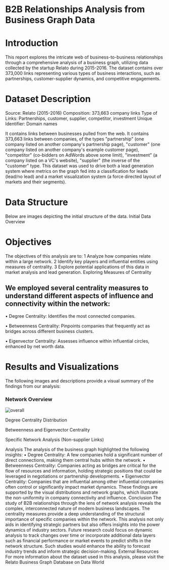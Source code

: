 
# B2B Relationships Analysis from Business Graph Data



# Introduction
This report explores the intricate web of business-to-business relationships through a comprehensive analysis of a business graph, utilizing data collected by the startup Relato during 2015-2016. The dataset contains over 373,000 links representing various types of business interactions, such as partnerships, customer-supplier dynamics, and competitive engagements.

# Dataset Description
Source: Relato (2015-2016) Composition: 373,663 company links Type of Links: Partnerships, customer, supplier, competitor, investment Unique Identifier: Domain names

It contains links between businesses pulled from the web. It contains 373,663 links between companies, of the types "partnership" (one company listed on another company's partnership page), "customer" (one company listed on another company's example customer page), "competitor" (co-bidders on AdWords above some limit), "investment" (a company listed on a VC's website), "supplier" (the inverse of the "customer" type. This dataset was used to drive both a lead generation system where metrics on the graph fed into a classification for leads (lead/no lead) and a market visualization system (a force directed layout of markets and their segments).

# Data Structure
Below are images depicting the initial structure of the data.
Initial Data Overview

# Objectives
The objectives of this analysis are to:
1	Analyze how companies relate within a large network.
2	Identify key players and influential entities using measures of centrality.
3	Explore potential applications of this data in market analysis and lead generation.
Exploring Measures of Centrality

## We employed several centrality measures to understand different aspects of influence and connectivity within the network:

•	Degree Centrality: Identifies the most connected companies.

•	Betweenness Centrality: Pinpoints companies that frequently act as bridges across different business clusters.

•	Eigenvector Centrality: Assesses influence within influential circles, enhanced by net worth data.

# Results and Visualizations
The following images and descriptions provide a visual summary of the findings from our analysis:

### Network Overview
![overall](https://github.com/katewly/SNA2_Luyao_project4/assets/167985824/a3f7a730-2ee9-4f18-80ca-7bfe967c0a2f)



Degree Centrality Distribution

Betweenness and Eigenvector Centrality

Specific Network Analysis (Non-supplier Links)

Analysis
The analysis of the business graph highlighted the following insights:
•	Degree Centrality: A few companies hold a significant number of direct connections, making them central hubs within the network.
•	Betweenness Centrality: Companies acting as bridges are critical for the flow of resources and information, holding strategic positions that could be leveraged in negotiations or partnership developments.
•	Eigenvector Centrality: Companies that are influential among other influential companies often control or significantly impact market dynamics.
These findings are supported by the visual distributions and network graphs, which illustrate the non-uniformity in company connectivity and influence.
Conclusion
The study of B2B relationships through the lens of network analysis reveals the complex, interconnected nature of modern business landscapes. The centrality measures provide a deep understanding of the structural importance of specific companies within the network. This analysis not only aids in identifying strategic partners but also offers insights into the power dynamics of industry sectors.
Future research could focus on dynamic analysis to track changes over time or incorporate additional data layers such as financial performance or market events to predict shifts in the network structure. Such studies would enhance the ability to forecast industry trends and inform strategic decision-making.
External Resources
For more information about the dataset used in this analysis, please visit the Relato Business Graph Database on Data World
